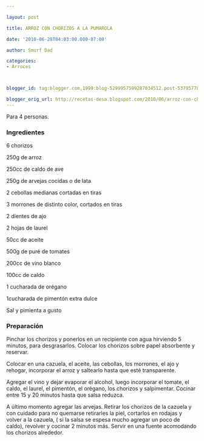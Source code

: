```yaml
---

layout: post

title: ARROZ CON CHORIZOS A LA PUMAROLA

date: '2010-06-28T04:03:00.000-07:00'

author: Smurf Dad

categories:
- Arroces



blogger_id: tag:blogger.com,1999:blog-5299957599287034512.post-5379577881957051387

blogger_orig_url: http://recetas-desa.blogspot.com/2010/06/arroz-con-chorizos-la-pumarola.html
---
```


Para 4 personas.

<h3>Ingredientes</h3>

6 chorizos

250g de arroz

250cc de caldo de ave

250g de arvejas cocidas o de lata

2 cebollas medianas cortadas en tiras

3 morrones de distinto color, cortados en tiras

2 dientes de ajo

2 hojas de laurel

50cc de aceite

500g de puré de tomates

200cc de vino blanco

100cc de caldo

1 cucharada de orégano

1cucharada de pimentón extra dulce

Sal y pimienta a gusto

<h3>Preparación</h3>

Pinchar los chorizos y ponerlos en un recipiente con agua hirviendo 5 minutos, para desgrasarlos. Colocar los chorizos sobre papel absorbente y reservar.

Colocar en una cazuela, el aceite, las cebollas, los morrones, el ajo y rehogar, incorporar el arroz y saltearlo hasta que esté transparente.

Agregar el vino y dejar evaporar el alcohol, luego incorporar el tomate, el caldo, el laurel, el pimentón, el orégano, los chorizos y salpimentar. Cocinar entre 15 y 20 minutos hasta que salsa reduzca.

A último momento agregar las arvejas. Retirar los chorizos de la cazuela y con cuidado para no quemarse retirarles la piel, cortarlos en rodajas y volver a la cazuela, ( si la salsa se espesa mucho agregar un poco de caldo), revolver y cocinar 2 minutos más. Servir en una fuente acomodando los chorizos alrededor.